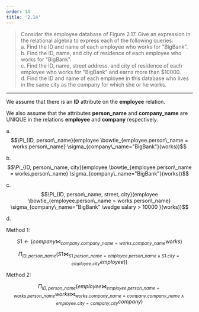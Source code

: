 ```yaml
---
order: 14
title: '2.14'
---
```

> Consider the employee database of Figure 2.17. Give an expression 
> in the relational algebra to express each of the following queries: 
> <br>
> a. Find the ID and name of each employee who works for "BigBank". <br>
> b. Find the ID, name, and city of residence of each employee who 
> works for "BigBank". <br>
> c. Find the ID, name, street address, and city of residence of 
> each employee who works for "BigBank" and earns more than $10000. <br>
> d. Find the ID and name of each employee in this database who lives 
> in the same city as the company for which she or he works. <br>

--------------------------------

We assume that there is an **ID** attribute on the **employee** relation.

We also assume that the attributes **person_name** and **company_name** are UNIQUE in the relations
**employee** and **company** respectively. 

a. $$\Pi_{ID, person\_name}(employee \bowtie_{employee.person\_name = works.person\_name} \sigma_{company\_name="BigBank"}(works))$$

b. $$\Pi_{ID, person\_name, city}(employee \bowtie_{employee.person\_name = works.person\_name} \sigma_{company\_name="BigBank"}(works))$$

c. $$\Pi_{ID, person\_name, street, city}(employee \bowtie_{employee.person\_name = works.person\_name} \sigma_{company\_name="BigBank" \wedge salary > 10000 }(works))$$

d. 

Method 1: 

$$S1 \leftarrow (company \bowtie_{company.company\_name = works.company\_name} works)$$

$$\Pi_{ID, person\_name} (S1 \bowtie_{S1.person\_name = employee.person\_name \wedge S1.city = employee.city} employee))$$

Method 2: 

$$\Pi_{ID, person\_name}(employee \bowtie_{employee.person\_name = works.person\_name} works \bowtie_{works.company\_name = company.company\_name \wedge employee.city = company.city} company)$$
